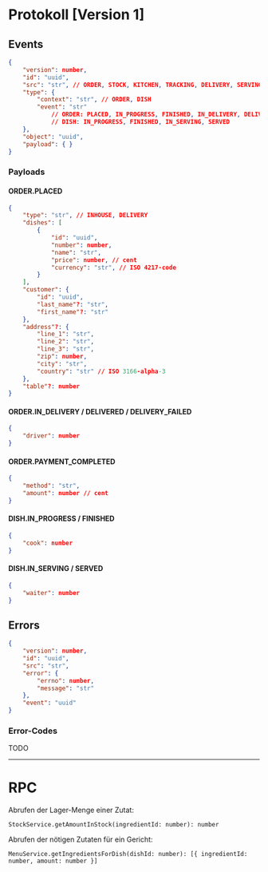 # Protokoll [Version 1]

## Events

```json
{
	"version": number,
	"id": "uuid",
	"src": "str", // ORDER, STOCK, KITCHEN, TRACKING, DELIVERY, SERVING, PAYMENT
	"type": {
		"context": "str", // ORDER, DISH
		"event": "str"
			// ORDER: PLACED, IN_PROGRESS, FINISHED, IN_DELIVERY, DELIVERED, DELIVERY_FAILED, PICKED_UP, PAYMENT_COMPLETED
			// DISH: IN_PROGRESS, FINISHED, IN_SERVING, SERVED
	},
	"object": "uuid",
	"payload": { }
}
```

### Payloads

#### ORDER.PLACED
```json
{
	"type": "str", // INHOUSE, DELIVERY
	"dishes": [
		{
			"id": "uuid",
			"number": number,
			"name": "str",
			"price": number, // cent
			"currency": "str", // ISO 4217-code
		}
	],
	"customer": {
		"id": "uuid",
		"last_name"?: "str",
		"first_name"?: "str"
	},
	"address"?: {
		"line_1": "str",
		"line_2": "str",
		"line_3": "str",
		"zip": number,
		"city": "str",
		"country": "str" // ISO 3166-alpha-3
	},
	"table"?: number
}
```

#### ORDER.IN_DELIVERY / DELIVERED / DELIVERY_FAILED
```json
{
	"driver": number
}
```

#### ORDER.PAYMENT_COMPLETED
```json
{
	"method": "str",
	"amount": number // cent
}
```

#### DISH.IN_PROGRESS / FINISHED
```json
{
	"cook": number
}
```

#### DISH.IN_SERVING / SERVED
```json
{
	"waiter": number
}
```

## Errors

```json
{
	"version": number,
	"id": "uuid",
	"src": "str",
	"error": {
		"errno": number,
		"message": "str"
	},
	"event": "uuid"
}
```

### Error-Codes

TODO

---

# RPC

Abrufen der Lager-Menge einer Zutat:
```
StockService.getAmountInStock(ingredientId: number): number
```

Abrufen der nötigen Zutaten für ein Gericht:
```
MenuService.getIngredientsForDish(dishId: number): [{ ingredientId: number, amount: number }]
```
